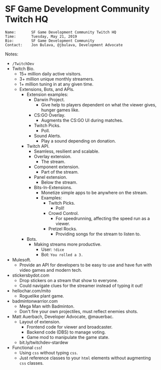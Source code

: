 # SF Game Development Community Twitch HQ

```
Name:       SF Game Development Community Twitch HQ
Time:       Tuesday, May 21, 2019
Bio:        SF Game Development Community
Contact:    Jon Bulava, @jbulava, Development Advocate
```

Notes:

- `/TwitchDev`
- Twitch Bio.
  - 15+ million daily active visitors.
  - 3+ million unique monthly streamers.
  - 1+ million tuning in at any given time.
  - Extensions, Bots, and APIs.
    - Extension examples:
      - Darwin Project.
        - Give help to players dependent on what the viewer gives, hunger games like.
      - CS:GO Overlay.
        - Augments the CS:GO UI during matches.
      - Twitch Picks.
        - Poll.
      - Sound Alerts.
        - Play a sound depending on donation.
    - Twitch API.
      - Seamless, resilient and scalable.
      - Overlay extension.
        - The stream.
      - Component extension.
        - Part of the stream.
      - Panel extension.
        - Below the stream.
      - Bits-In-Extensions.
        - Monetize simple apps to be anywhere on the stream.
        - Examples:
          - Twitch Picks.
            - Poll!
          - Crowd Control.
            - For speedrunning, affecting the speed run as a viewer.
          - Pretzel Rocks.
            - Providing songs for the stream to listen to.
    - Bots.
      - Making streams more productive.
        - User: `!dice`
        - Bot: `You rolled a 3.`
- Mulesoft.
  - Provide an API for developers to be easy to use and have fun with video games and modern tech.
- stickersbydot.com
  - Drop stickers on a stream that show to everyone.
  - Could navigate clues for the streamer instead of typing it out!
- hellochar.com/mito
  - Roguelike plant game.
- badmintonwarrior.com
  - Mega Man with Badminton.
  - Don't fire your own projectiles, must reflect enemies shots.
- Matt Auerbach, Developer Advocate, @mauerbac.
  - Layout of extension.
    - Frontend code for viewer and broadcaster.
    - Backend code (DBS) to manage voting.
    - Game mod to manipulate the game state.
  - bit.ly/twitchdev-stardew
- Functional `css`!
  - Using `css` without typing `css`.
  - Just reference classes to your `html` elements without augmenting `css` classes.
